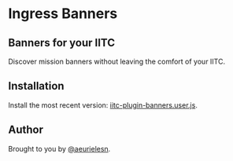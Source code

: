 # Ingress Banners

## Banners for your IITC

Discover mission banners without leaving the comfort of your IITC.

## Installation

Install the most recent version: [iitc-plugin-banners.user.js][iitc-plugin-banners.user.js].

## Author

Brought to you by [@aeurielesn][aeurielesn].

[aeurielesn]: https://aeurielesn.github.io/iitc-plugin-banners/aeurielesn
[iitc-plugin-banners.user.js]: https://github.com/aeurielesn/iitc-plugin-banners/raw/master/iitc-plugin-banners.user.js
